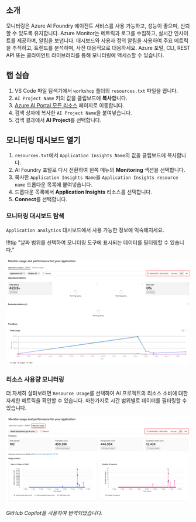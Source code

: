 ## 소개

모니터링은 Azure AI Foundry 에이전트 서비스를 사용 가능하고, 성능이 좋으며, 신뢰할 수 있도록 유지합니다. Azure Monitor는 메트릭과 로그를 수집하고, 실시간 인사이트를 제공하며, 알림을 보냅니다. 대시보드와 사용자 정의 알림을 사용하여 주요 메트릭을 추적하고, 트렌드를 분석하며, 사전 대응적으로 대응하세요. Azure 포털, CLI, REST API 또는 클라이언트 라이브러리를 통해 모니터링에 액세스할 수 있습니다.

## 랩 실습

1. VS Code 파일 탐색기에서 `workshop` 폴더의 `resources.txt` 파일을 엽니다.
1. `AI Project Name` 키의 값을 클립보드에 **복사**합니다.
1. [Azure AI Portal 모든 리소스](https://ai.azure.com/allResources) 페이지로 이동합니다.
1. 검색 상자에 복사한 `AI Project Name`을 붙여넣습니다.
1. 검색 결과에서 **AI Project**를 선택합니다.

## 모니터링 대시보드 열기

1. `resources.txt`에서 `Application Insights Name`의 값을 클립보드에 복사합니다.
1. AI Foundry 포털로 다시 전환하여 왼쪽 메뉴의 **Monitoring** 섹션을 선택합니다.
1. 복사한 `Application Insights Name`을 `Application Insights resource name` 드롭다운 목록에 붙여넣습니다.
1. 드롭다운 목록에서 **Application Insights** 리소스를 선택합니다.
1. **Connect**를 선택합니다.

### 모니터링 대시보드 탐색

`Application analytics` 대시보드에서 사용 가능한 정보에 익숙해지세요.

!!!tip "날짜 범위를 선택하여 모니터링 도구에 표시되는 데이터를 필터링할 수 있습니다."

![애플리케이션 모니터링 대시보드를 보여주는 이미지](../media/monitor_usage.png)

### 리소스 사용량 모니터링

더 자세히 살펴보려면 `Resource Usage`를 선택하여 AI 프로젝트의 리소스 소비에 대한 자세한 메트릭을 확인할 수 있습니다. 마찬가지로 시간 범위별로 데이터를 필터링할 수 있습니다.

![리소스 사용량 모니터링 대시보드를 보여주는 이미지](../media/monitor_resource_usage.png)

*GitHub Copilot을 사용하여 번역되었습니다.*
